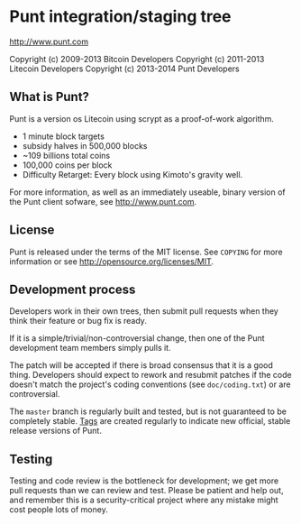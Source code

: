 Punt integration/staging tree
================================

http://www.punt.com

Copyright (c) 2009-2013 Bitcoin Developers
Copyright (c) 2011-2013 Litecoin Developers
Copyright (c) 2013-2014 Punt Developers


What is Punt?
----------------

Punt is a version os Litecoin using scrypt as a proof-of-work algorithm.
 - 1 minute block targets
 - subsidy halves in 500,000 blocks
 - ~109 billions total coins
 - 100,000 coins per block
 - Difficulty Retarget: Every block using Kimoto's gravity well.

For more information, as well as an immediately useable, binary version of
the Punt client sofware, see http://www.punt.com.

License
-------

Punt is released under the terms of the MIT license. See `COPYING` for more
information or see http://opensource.org/licenses/MIT.

Development process
-------------------

Developers work in their own trees, then submit pull requests when they think
their feature or bug fix is ready.

If it is a simple/trivial/non-controversial change, then one of the Punt
development team members simply pulls it.

The patch will be accepted if there is broad consensus that it is a good thing.
Developers should expect to rework and resubmit patches if the code doesn't
match the project's coding conventions (see `doc/coding.txt`) or are
controversial.

The `master` branch is regularly built and tested, but is not guaranteed to be
completely stable. [Tags](https://github.com/punt/punt) are created
regularly to indicate new official, stable release versions of Punt.

Testing
-------

Testing and code review is the bottleneck for development; we get more pull
requests than we can review and test. Please be patient and help out, and
remember this is a security-critical project where any mistake might cost people
lots of money.
